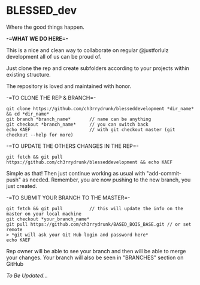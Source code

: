 # BLESSED_dev
Where the good things happen.

**-=WHAT WE DO HERE=-**

This is a nice and clean way to collaborate on regular @justforlulz development all of us can be proud of.

Just clone the rep and create subfolders according to your projects within existing structure.

The repository is loved and maintained with honor.

-=TO CLONE THE REP & BRANCH=-
```
git clone https://github.com/ch3rrydrunk/blesseddevelopment *dir_name* && cd *dir_name*
git branch *branch_name*       // name can be anything
git checkout *branch_name*	   // you can switch back
echo KAEF					   // with git checkout master (git checkout --help for more)
```

-=TO UPDATE THE OTHERS CHANGES IN THE REP=-
```
git fetch && git pull https://github.com/ch3rrydrunk/blesseddevelopment && echo KAEF
```
Simple as that! Then just continue working as usual with "add-commit-push" as needed.
Remember, you are now pushing to the new branch, you just created.

-=TO SUBMIT YOUR BRANCH TO THE MASTER=-
```
git fetch && git pull          // this will update the info on the master on your local machine 
git checkout *your_branch_name*
git pull https://github.com/ch3rrydrunk/BASED_BOIS_BASE.git // or set remote
> *git will ask your Git Hub login and password here*
echo KAEF
```

Rep owner will be able to see your branch and then will be able to merge your changes.
Your branch will also be seen in "BRANCHES" section on GitHub

*To Be Updated...*

